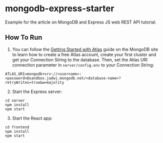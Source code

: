 # mongodb-express-starter

Example for the article on MongoDB and Express JS web REST API tutorial.

## How To Run

1. You can follow the [Getting Started with Atlas](https://docs.atlas.mongodb.com/getting-started/) guide on the MongoDB site to learn how to create a free Atlas account, create your first cluster and get your Connection String to the database. 
Then, set the Atlas URI connection parameter in `server/config.env` to your Connection String:
```
ATLAS_URI=mongodb+srv://<username>:<password>@sandbox.jadwj.mongodb.net/<database-name>?retryWrites=true&w=majority
```

2. Start the Express server:
```
cd server
npm install
npm start
```

3. Start the React app:
```
cd frontend
npm install
npm start
```
